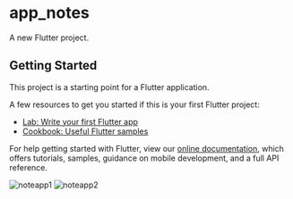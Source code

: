 # app_notes

A new Flutter project.

## Getting Started

This project is a starting point for a Flutter application.

A few resources to get you started if this is your first Flutter project:

- [Lab: Write your first Flutter app](https://flutter.dev/docs/get-started/codelab)
- [Cookbook: Useful Flutter samples](https://flutter.dev/docs/cookbook)

For help getting started with Flutter, view our
[online documentation](https://flutter.dev/docs), which offers tutorials,
samples, guidance on mobile development, and a full API reference.

![noteapp1](https://user-images.githubusercontent.com/69036818/127728143-af052543-9170-4e7a-9f13-47312e317bd2.png)
![noteapp2](https://user-images.githubusercontent.com/69036818/127728145-e0969493-e58a-4420-9266-302cc995e221.png)
